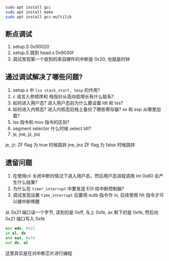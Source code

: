 ```sh
sudo apt install gcc
sudo apt install make
sudo apt install gcc-multilib
```

## 断点调试

1. setup.S  0x90020
2. setup.S 跳到 head.s 0x9030f
3. 调试发现第一个收到的来自硬件的中断是 0x20, 也就是时钟


## 通过调试解决了哪些问题?

1. setup.s 中 `lss stack_start, %esp` 的作用?
2. c 语言入参顺序和 栈指针从高向低增长有什么联系?
3. 如何进入用户态? 进入用户态前为什么要设置 ldt 和 tss? 
4. 如何进入内核态? 进入内核态后栈上备份了哪些寄存器? ss 和 esp 从哪里加载?
5. lss 指令和 mov 指令的区别?
6. segment selector 什么时候 select ldt?
7. je, jne, jz, jnz

je, jz: ZF flag 为 true 时候跳转
jne, jnz ZF flag 为 false 时候跳转


## 遗留问题

1. 在使用cli 关闭中断的情况下进入用户态，然后用户态进程调用 int 0x80 会产生什么结果?
2. 为什么在 `timer_interrupt` 中要发送 EOI 给中断控制器?
3. 调试发现设置 `time_interrupt` 后要用 outb 指令作 io, 后续使用 hlt 指令才可以被中断唤醒

从 0x21 端口读一个字节, 读到的是 0xff, 与上 0xfe, ax 剩下的是 0xfe, 然后向 0x21 端口写入 0xfe

```asm
mov edx, 0x21       
in al, dx                 
and eax, 0xfe       
out dx, al                
```

这里其实是在对中断芯片进行编程

